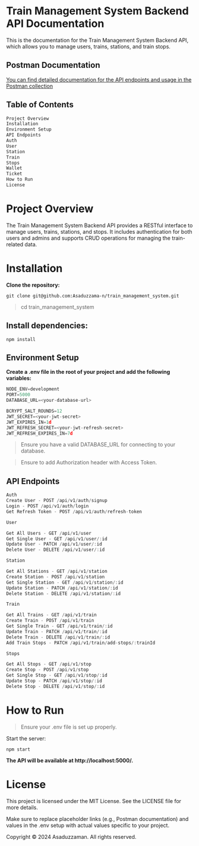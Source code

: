 # Train Management System Backend API Documentation

This is the documentation for the Train Management System Backend API, which allows you to manage users, trains, stations, and train stops.

## Postman Documentation

[You can find detailed documentation for the API endpoints and usage in the Postman collection](https://documenter.getpostman.com/view/27802886/2sAXxV6qGk)

## Table of Contents

```javascript
Project Overview
Installation
Environment Setup
API Endpoints
Auth
User
Station
Train
Stops
Wallet
Ticket
How to Run
License
```

# Project Overview

The Train Management System Backend API provides a RESTful interface to manage users, trains, stations, and stops. It includes authentication for both users and admins and supports CRUD operations for managing the train-related data.

# Installation

**Clone the repository:**

`git clone git@github.com:Asaduzzama-n/train_management_system.git`

> cd train_management_system

## Install dependencies:

    npm install

## Environment Setup

**Create a .env file in the root of your project and add the following variables:**

```javascript
NODE_ENV=development
PORT=5000
DATABASE_URL=<your-database-url>

BCRYPT_SALT_ROUNDS=12
JWT_SECRET=<your-jwt-secret>
JWT_EXPIRES_IN=1d
JWT_REFRESH_SECRET=<your-jwt-refresh-secret>
JWT_REFRESH_EXPIRES_IN=7d
```

> Ensure you have a valid DATABASE_URL for connecting to your database.

> Ensure to add Authorization header with Access Token.

## API Endpoints

```javascript
Auth
Create User - POST /api/v1/auth/signup
Login - POST /api/v1/auth/login
Get Refresh Token - POST /api/v1/auth/refresh-token

User

Get All Users - GET /api/v1/user
Get Single User - GET /api/v1/user/:id
Update User - PATCH /api/v1/user/:id
Delete User - DELETE /api/v1/user/:id

Station

Get All Stations - GET /api/v1/station
Create Station - POST /api/v1/station
Get Single Station - GET /api/v1/station/:id
Update Station - PATCH /api/v1/station/:id
Delete Station - DELETE /api/v1/station/:id

Train

Get All Trains - GET /api/v1/train
Create Train - POST /api/v1/train
Get Single Train - GET /api/v1/train/:id
Update Train - PATCH /api/v1/train/:id
Delete Train - DELETE /api/v1/train/:id
Add Train Stops - PATCH /api/v1/train/add-stops/:trainId

Stops

Get All Stops - GET /api/v1/stop
Create Stop - POST /api/v1/stop
Get Single Stop - GET /api/v1/stop/:id
Update Stop - PATCH /api/v1/stop/:id
Delete Stop - DELETE /api/v1/stop/:id
```

# How to Run

> Ensure your .env file is set up properly.

Start the server:

`npm start`

**The API will be available at http://localhost:5000/.**

# License

This project is licensed under the MIT License. See the LICENSE file for more details.

Make sure to replace placeholder links (e.g., Postman documentation) and values in the .env setup with actual values specific to your project.

Copyright
© 2024 Asaduzzaman. All rights reserved.
